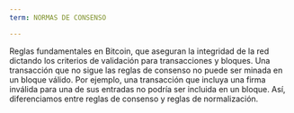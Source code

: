 ```yaml
---
term: NORMAS DE CONSENSO

---
```

Reglas fundamentales en Bitcoin, que aseguran la integridad de la red dictando los criterios de validación para transacciones y bloques. Una transacción que no sigue las reglas de consenso no puede ser minada en un bloque válido. Por ejemplo, una transacción que incluya una firma inválida para una de sus entradas no podría ser incluida en un bloque. Así, diferenciamos entre reglas de consenso y reglas de normalización.